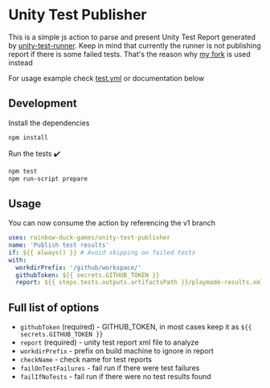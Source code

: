 # Unity Test Publisher

This is a simple js action to parse and present Unity Test Report generated by [unity-test-runner](https://github.com/game-ci/unity-test-runner).
Keep in mind that currently the runner is not publishing report if there is some failed
tests. That's the reason why [my fork](https://github.com/rainbow-duck-games/unity-test-runner) is used instead

For usage example check [test.yml](.github/workflows/test.yml) or documentation below

## Development

Install the dependencies

```bash
npm install
```

Run the tests :heavy_check_mark:

```bash
npm test
npm run-script prepare
```

## Usage

You can now consume the action by referencing the v1 branch

```yaml
uses: rainbow-duck-games/unity-test-publisher
name: 'Publish test results'
if: ${{ always() }} # Avoid skipping on failed tests
with:
  workdirPrefix: '/github/workspace/'
  githubToken: ${{ secrets.GITHUB_TOKEN }}
  report: ${{ steps.tests.outputs.artifactsPath }}/playmode-results.xml
```

## Full list of options
- `githubToken` (required) - GITHUB_TOKEN, in most cases keep it as `${{ secrets.GITHUB_TOKEN }}`
- `report` (required) - unity test report xml file to analyze
- `workdirPrefix` - prefix on build machine to ignore in report
- `checkName` - check name for test reports
- `failOnTestFailures` - fail run if there were test failures
- `failIfNoTests` - fail run if there were no test results found
